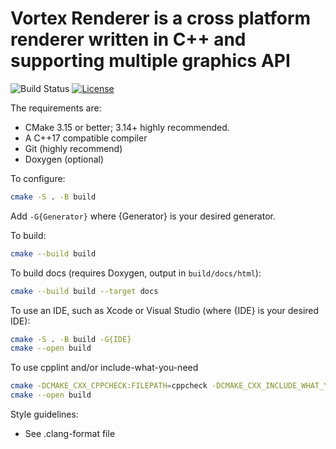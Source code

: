 # Vortex Renderer is a cross platform renderer written in C++ and supporting multiple graphics API

![Build Status](https://github.com/Malediktus/VortexRenderer/workflows/build/badge.svg) [![License](https://img.shields.io/badge/License-Apache_2.0-blue.svg)](https://opensource.org/licenses/Apache-2.0)

The requirements are:

- CMake 3.15 or better; 3.14+ highly recommended.
- A C++17 compatible compiler
- Git (highly recommend)
- Doxygen (optional)

To configure:

```bash
cmake -S . -B build
```

Add `-G{Generator}` where {Generator} is your desired generator.

To build:

```bash
cmake --build build
```

To build docs (requires Doxygen, output in `build/docs/html`):

```bash
cmake --build build --target docs
```

To use an IDE, such as Xcode or Visual Studio (where {IDE} is your desired IDE):

```bash
cmake -S . -B build -G{IDE}
cmake --open build
```

To use cpplint and/or include-what-you-need

```bash
cmake -DCMAKE_CXX_CPPCHECK:FILEPATH=cppcheck -DCMAKE_CXX_INCLUDE_WHAT_YOU_USE=include-what-you-use -S . -B build
cmake --open build
```

Style guidelines:

- See .clang-format file
